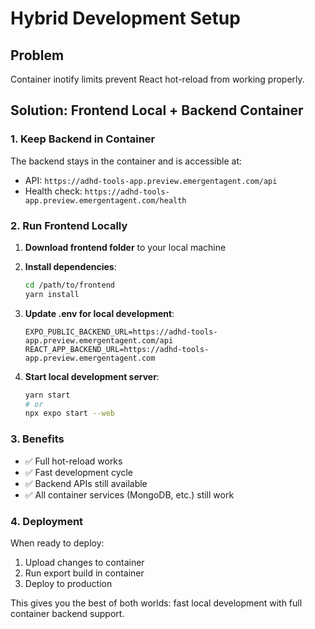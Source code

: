 # Hybrid Development Setup

## Problem
Container inotify limits prevent React hot-reload from working properly.

## Solution: Frontend Local + Backend Container

### 1. Keep Backend in Container
The backend stays in the container and is accessible at:
- API: `https://adhd-tools-app.preview.emergentagent.com/api`
- Health check: `https://adhd-tools-app.preview.emergentagent.com/health`

### 2. Run Frontend Locally

1. **Download frontend folder** to your local machine
2. **Install dependencies**:
   ```bash
   cd /path/to/frontend
   yarn install
   ```

3. **Update .env for local development**:
   ```
   EXPO_PUBLIC_BACKEND_URL=https://adhd-tools-app.preview.emergentagent.com/api
   REACT_APP_BACKEND_URL=https://adhd-tools-app.preview.emergentagent.com
   ```

4. **Start local development server**:
   ```bash
   yarn start
   # or
   npx expo start --web
   ```

### 3. Benefits
- ✅ Full hot-reload works
- ✅ Fast development cycle
- ✅ Backend APIs still available
- ✅ All container services (MongoDB, etc.) still work

### 4. Deployment
When ready to deploy:
1. Upload changes to container
2. Run export build in container
3. Deploy to production

This gives you the best of both worlds: fast local development with full container backend support.